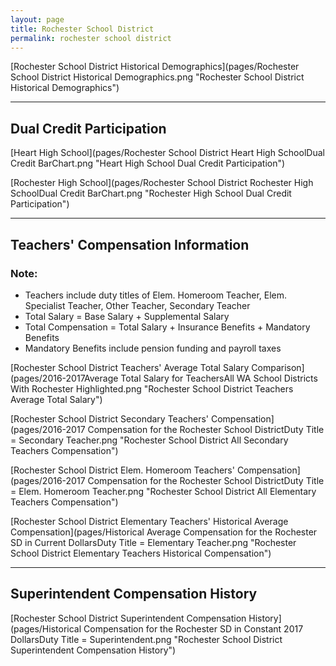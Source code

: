 ```yaml
---
layout: page
title: Rochester School District
permalink: rochester school district
---
```



[Rochester School District Historical Demographics](pages/Rochester School District Historical Demographics.png "Rochester School District Historical Demographics")

___

## Dual Credit Participation

[Heart High School](pages/Rochester School District Heart High SchoolDual Credit BarChart.png "Heart High School Dual Credit Participation")

[Rochester High School](pages/Rochester School District Rochester High SchoolDual Credit BarChart.png "Rochester High School Dual Credit Participation")


___

## Teachers' Compensation Information
### Note:
- Teachers include duty titles of Elem. Homeroom Teacher, Elem. Specialist Teacher, Other Teacher, Secondary Teacher
- Total Salary = Base Salary + Supplemental Salary
- Total Compensation = Total Salary + Insurance Benefits + Mandatory Benefits
- Mandatory Benefits include pension funding and payroll taxes

[Rochester School District Teachers' Average Total Salary Comparison](pages/2016-2017Average Total Salary for TeachersAll WA School Districts With Rochester Highlighted.png "Rochester School District Teachers Average Total Salary")

[Rochester School District Secondary Teachers' Compensation](pages/2016-2017 Compensation for the Rochester School DistrictDuty Title = Secondary Teacher.png "Rochester School District All Secondary Teachers Compensation")

[Rochester School District Elem. Homeroom Teachers' Compensation](pages/2016-2017 Compensation for the Rochester School DistrictDuty Title = Elem. Homeroom Teacher.png "Rochester School District All Elementary Teachers Compensation")

[Rochester School District Elementary Teachers' Historical Average Compensation](pages/Historical Average Compensation for the Rochester SD in Current DollarsDuty Title = Elementary Teacher.png "Rochester School District Elementary Teachers Historical Compensation")


___

## Superintendent Compensation History

[Rochester School District Superintendent Compensation History](pages/Historical Compensation for the Rochester SD in Constant 2017 DollarsDuty Title = Superintendent.png "Rochester School District Superintendent Compensation History")

